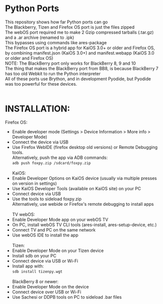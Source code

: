 # Python Ports
This repository shows how far Python ports can go <br>
The Blackberry, Tizen and Firefox OS port is just the files zipped <br>
The webOS port required me to make 2 Gzip compressed tarballs (.tar.gz) and a .ar archive (renamed to .ipk) <br>
This bypasses using commands like ares-package <br>
The Firefox OS port is a hybrid app for KaiOS 3.0+ or older and Firefox OS, by combining manifest.json (KaiOS 3.0+) and manifest.webapp (KaiOS 3.0 or older and Firefox OS) <br>
NOTE: The BlackBerry port only works for BlackBerry 8, 9 and 10 <br>
The thing that makes the BlackBerry port from BB8, is because BlackBerry 7 has too old Webkit to run the Python interpreter <br>
All of these ports use Brython, and in development Pyodide, but Pyodide was too powerful for these devices. <br>
<br>
# INSTALLATION: <br>
Firefox OS: <br>
- Enable developer mode (Settings > Device Information > More info > Developer Mode) <br>
- Connect the device via USB <br>
- Use Firefox WebIDE (firefox desktop old versions) or Remote Debugging tools. <br>
   Alternatively, push the app via ADB commands: <br>
   ``adb push foxpy.zip /sdcard/foxpy.zip`` <br>
   <br>
KaiOS: <br>
- Enable Developer Options on KaiOS device (usually via multiple presses on version in settings) <br>
- Use KaiOS Developer Tools (available on KaiOS site) on your PC <br>
- Connect device via USB <br>
- Use the tools to sideload foxpy.zip <br>
   Alternatively, use webide or Firefox's remote debugging to install apps <br>
   <br>
TV webOS: <br>
- Enable Developer Mode app on your webOS TV <br>
- On PC, install webOS TV CLI tools (ares-install, ares-setup-device, etc.) <br>
- Connect TV and PC on the same network <br>
- Use webOS IDE to install the app <br>
   <br>
Tizen: <br>
- Enable Developer Mode on your Tizen device <br>
- Install sdb on your PC <br>
- Connect device via USB or Wi-Fi <br>
- Install app with: <br>
  ```sdb install tizenpy.wgt``` <br>
  <br>
BlackBerry 8 or newer: <br>
- Enable Developer Mode on the device <br>
- Connect device over USB or Wi-Fi <br>
- Use Sachesi or DDPB tools on PC to sideload .bar files <br>
